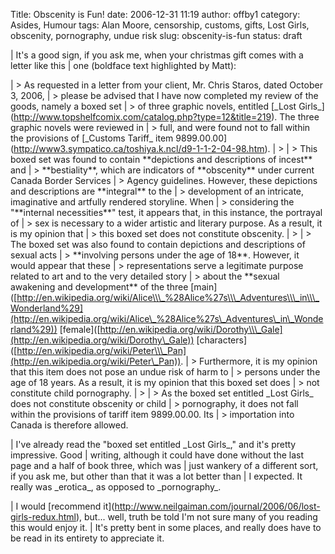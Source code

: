 Title: Obscenity is Fun!
date: 2006-12-31 11:19
author: offby1
category: Asides, Humour
tags: Alan Moore, censorship, customs, gifts, Lost Girls, obscenity, pornography, undue risk
slug: obscenity-is-fun
status: draft

| It\'s a good sign, if you ask me, when your christmas gift comes with a letter like this
| one (boldface text highlighted by Matt):

| \> As requested in a letter from your client, Mr. Chris Staros, dated October 3, 2006,
| \> please be advised that I have now completed my review of the goods, namely a boxed set
| \> of three graphic novels, entitled \[\_Lost Girls\_\](<http://www.topshelfcomix.com/catalog.php?type=12&title=219>). The three graphic novels were reviewed in
| \> full, and were found not to fall within the provisions of \[\_Customs Tariff\_ item 9899.00.00\](<http://www3.sympatico.ca/toshiya.k.ncl/d9-1-1-2-04-98.htm>).
| \>
| \> This boxed set was found to contain \*\*depictions and descriptions of incest\*\* and
| \> \*\*bestiality\*\*, which are indicators of \*\*obscenity\*\* under current Canada Border Services
| \> Agency guidelines. However, these depictions and descriptions are \*\*integral\*\* to the
| \> development of an intricate, imaginative and artfully rendered storyline. When
| \> considering the \"\*\*internal necessities\*\*\" test, it appears that, in this instance, the portrayal of
| \> sex is necessary to a wider artistic and literary purpose. As a result, it is my opinion that
| \> this boxed set does not constitute obscenity.
| \>
| \> The boxed set was also found to contain depictions and descriptions of sexual acts
| \> \*\*involving persons under the age of 18\*\*. However, it would appear that these
| \> representations serve a legitimate purpose related to art and to the very detailed story
| \> about the \*\*sexual awakening and development\*\* of the three \[main\]([http://en.wikipedia.org/wiki/Alice\\\_%28Alice%27s\\\_Adventures\\\_in\\\_Wonderland%29](http://en.wikipedia.org/wiki/Alice\_%28Alice%27s\_Adventures\_in\_Wonderland%29)) \[female\]([http://en.wikipedia.org/wiki/Dorothy\\\_Gale](http://en.wikipedia.org/wiki/Dorothy\_Gale)) \[characters\]([http://en.wikipedia.org/wiki/Peter\\\_Pan](http://en.wikipedia.org/wiki/Peter\_Pan)).
| \> Furthermore, it is my opinion that this item does not pose an undue risk of harm to
| \> persons under the age of 18 years. As a result, it is my opinion that this boxed set does
| \> not constitute child pornography.
| \>
| \> As the boxed set entitled \_Lost Girls\_ does not constitute obscenity or child
| \> pornography, it does not fall within the provisions of tariff item 9899.00.00. Its
| \> importation into Canada is therefore allowed.

| I\'ve already read the \"boxed set entitled \_Lost Girls\_,\" and it\'s pretty impressive. Good
| writing, although it could have done without the last page and a half of book three, which was
| just wankery of a different sort, if you ask me, but other than that it was a lot better than
| I expected. It really was \_erotica\_, as opposed to \_pornography\_.

| I would \[recommend it\](<http://www.neilgaiman.com/journal/2006/06/lost-girls-redux.html>), but\... well, truth be told I\'m not sure many of you reading this would enjoy it.
| It\'s pretty bent in some places, and really does have to be read in its entirety to appreciate it.
